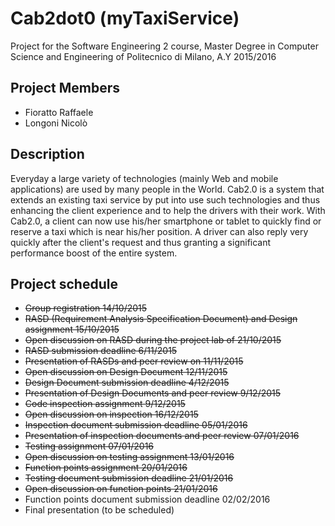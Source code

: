 # Cab2dot0 (myTaxiService)
Project for the Software Engineering 2 course, Master Degree in Computer Science and Engineering of Politecnico di Milano, A.Y 2015/2016 

## Project Members
* Fioratto Raffaele
* Longoni Nicolò

## Description
Everyday a large variety of technologies (mainly Web and mobile applications) are used by many people in the World.
Cab2.0 is a system that extends an existing taxi service by put into use such technologies and thus enhancing the client experience and to help the drivers with their work.
With Cab2.0, a client can now use his/her smartphone or tablet to quickly find or reserve a taxi which is near his/her position.
A driver can also reply very quickly after the client's request and thus granting a significant performance boost of the entire system.

## Project schedule
* ~~Group registration 14/10/2015~~
* ~~RASD (Requirement Analysis Specification Document) and Design assignment 15/10/2015~~
* ~~Open discussion on RASD during the project lab of 21/10/2015~~
* ~~RASD submission deadline 6/11/2015~~
* ~~Presentation of RASDs and peer review on 11/11/2015~~
* ~~Open discussion on Design Document 12/11/2015~~
* ~~Design Document submission deadline 4/12/2015~~
* ~~Presentation of Design Documents and peer review 9/12/2015~~
* ~~Code inspection assignment 9/12/2015~~
* ~~Open discussion on inspection 16/12/2015~~
* ~~Inspection document submission deadline 05/01/2016~~
* ~~Presentation of inspection documents and peer review 07/01/2016~~
* ~~Testing assignment 07/01/2016~~
* ~~Open discussion on testing assignment 13/01/2016~~
* ~~Function points assignment 20/01/2016~~
* ~~Testing document submission deadline 21/01/2016~~
* ~~Open discussion on function points 21/01/2016~~
* Function points document submission deadline 02/02/2016
* Final presentation (to be scheduled)
